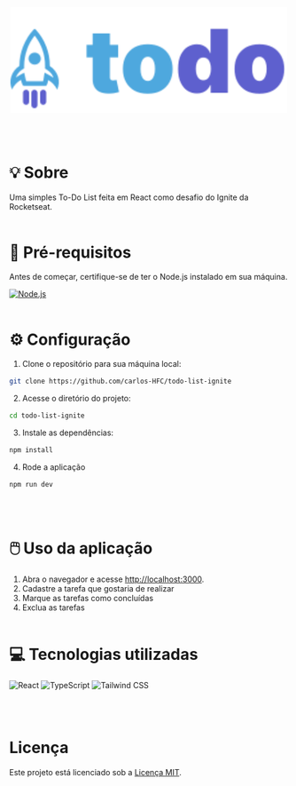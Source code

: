 <p align="center">
  <img src="src/assets/logo.svg" width="500" />
</p>
<br/><br/>

# :bulb: Sobre

Uma simples To-Do List feita em React como desafio do Ignite da Rocketseat.
<br/><br/>

# :page_with_curl: Pré-requisitos

Antes de começar, certifique-se de ter o Node.js instalado em sua máquina.

<a href="https://nodejs.org">
  <img width="50" src="https://user-images.githubusercontent.com/25181517/183568594-85e280a7-0d7e-4d1a-9028-c8c2209e073c.png" alt="Node.js" title="Node.js"/>
</a>
<br/><br/>

# :gear: Configuração

1. Clone o repositório para sua máquina local:

```bash
git clone https://github.com/carlos-HFC/todo-list-ignite
```

2. Acesse o diretório do projeto:

```bash
cd todo-list-ignite
```

3. Instale as dependências:

```bash
npm install
```

4. Rode a aplicação

```bash
npm run dev
```
<br/><br/>

# :computer_mouse: Uso da aplicação

1. Abra o navegador e acesse [http://localhost:3000](http://localhost:3000).
2. Cadastre a tarefa que gostaria de realizar
3. Marque as tarefas como concluídas
4. Exclua as tarefas
<br/><br/>

# :computer: Tecnologias utilizadas

<p float="left">
<img width="50" src="https://user-images.githubusercontent.com/25181517/183897015-94a058a6-b86e-4e42-a37f-bf92061753e5.png" alt="React" title="React"/>
<img width="50" src="https://user-images.githubusercontent.com/25181517/183890598-19a0ac2d-e88a-4005-a8df-1ee36782fde1.png" alt="TypeScript" title="TypeScript"/>
<img width="50" src="https://user-images.githubusercontent.com/25181517/202896760-337261ed-ee92-4979-84c4-d4b829c7355d.png" alt="Tailwind CSS" title="Tailwind CSS"/>
</p>
<br/><br/>

# Licença

Este projeto está licenciado sob a [Licença MIT](LICENSE).